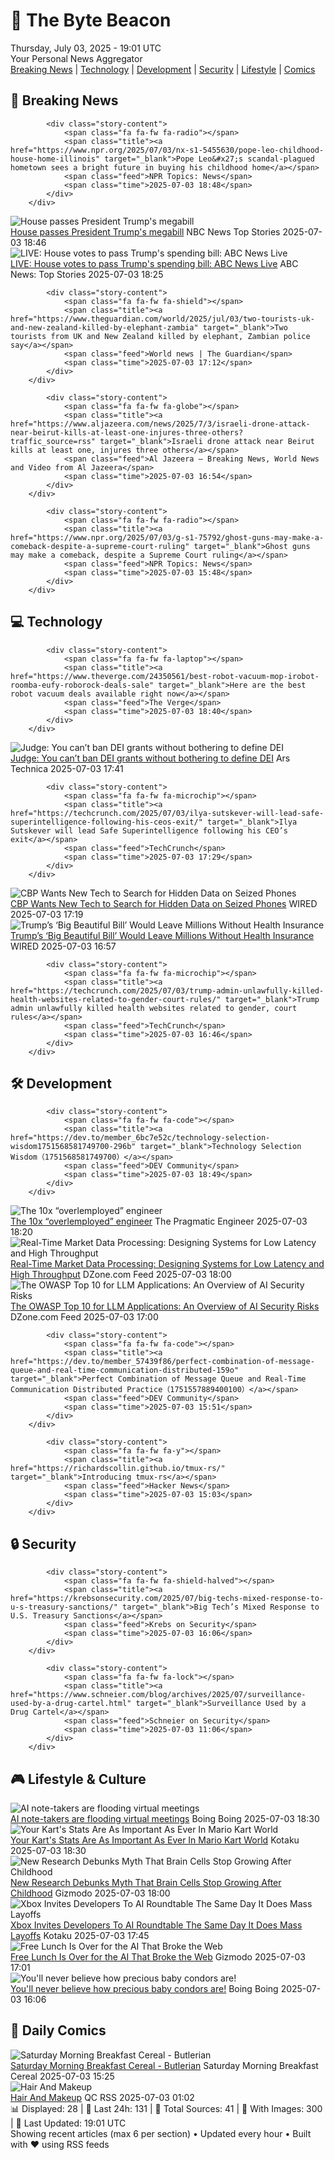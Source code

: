 <!-- Processing 54 RSS feeds at 2025-07-03 19:01:35 UTC -->
<!-- Processing: Saturday Morning Breakfast Cereal -->
<!-- Processing: Poorly Drawn Lines -->
<!-- Processing: Garfield -->
<!-- Processing: Dilbert -->
<!-- Processing: Questionable Content -->
<!-- Processing: Girl Genius -->
<!-- Processing: NPR News -->
<!-- Processing: CBC News -->
<!-- Error processing https://rss.cbc.ca/lineup/topstories.xml: The read operation timed out -->
<!-- Processing: Reuters World News -->
<!-- Processing: ABC News Breaking -->
<!-- Processing: NBC News Breaking -->
<!-- Processing: Sky News World -->
<!-- Processing: The Verge -->
<!-- Processing: Ars Technica -->
<!-- Processing: O'Reilly Radar -->
<!-- Processing: Slashdot -->
<!-- Processing: Hacker News -->
<!-- Processing: Dev.to -->
<!-- Processing: Phoronix Linux News -->
<!-- Processing: OMG! Ubuntu -->
<!-- Processing: Linux.com -->
<!-- Processing: Red Hat Blog -->
<!-- Processing: Ubuntu Blog -->
<!-- Processing: GitHub Blog -->
<!-- Processing: GitLab Blog -->
<!-- Processing: DZone -->
<!-- Processing: The Pragmatic Engineer -->
<!-- Processing: Lifehacker -->
<!-- Processing: Kotaku -->
<!-- Processing: Boing Boing -->
<!-- Processing: Schneier on Security -->
<!-- Generated 10 new posts out of 31 feeds processed -->
<div class="newspaper-header">
    <h1 class="newspaper-title">📰 The Byte Beacon</h1>
    <div class="newspaper-date">Thursday, July 03, 2025 - 19:01 UTC</div>
    <div class="newspaper-subtitle">Your Personal News Aggregator</div>
</div>

<div class="newspaper-nav">
    <a href="#breaking">Breaking News</a> |
    <a href="#tech">Technology</a> |
    <a href="#dev">Development</a> |
    <a href="#security">Security</a> |
    <a href="#lifestyle">Lifestyle</a> |
    <a href="#webcomics">Comics</a>
</div>

<div class="news-section breaking-news" id="breaking">
<h2 class="section-header">🚨 Breaking News</h2>
<div class="stories-container">
<div class="story">
            
            <div class="story-content">
                <span class="fa fa-fw fa-radio"></span>
                <span class="title"><a href="https://www.npr.org/2025/07/03/nx-s1-5455630/pope-leo-childhood-house-home-illinois" target="_blank">Pope Leo&#x27;s scandal-plagued hometown sees a bright future in buying his childhood home</a></span>
                <span class="feed">NPR Topics: News</span>
                <span class="time">2025-07-03 18:48</span>
            </div>
        </div>
<div class="story">
            <img src="https://media-cldnry.s-nbcnews.com/image/upload/t_fit_1500w/mpx/2704722219/2025_07/1751568413371_now_daily_b_house_megabill_250703_1920x1080-nrm8sf.jpg" alt="House passes President Trump&#x27;s megabill" class="story-image" loading="lazy" onerror="this.style.display='none'">
            <div class="story-content">
                <span class="fa fa-fw fa-broadcast-tower"></span>
                <span class="title"><a href="https://www.nbcnews.com/now/video/house-passes-president-trump-s-megabill-242669125837" target="_blank">House passes President Trump&#x27;s megabill</a></span>
                <span class="feed">NBC News Top Stories</span>
                <span class="time">2025-07-03 18:46</span>
            </div>
        </div>
<div class="story">
            <img src="https://s.abcnews.com/images/US/abcnewsl2-abc-ml-250107_1736267930623_hpMain_4x3t_384.jpg" alt="LIVE:  House votes to pass Trump&#x27;s spending bill: ABC News Live" class="story-image" loading="lazy" onerror="this.style.display='none'">
            <div class="story-content">
                <span class="fa fa-fw fa-tv"></span>
                <span class="title"><a href="https://abcnews.go.com/Live/video/abcnews-live-41463246" target="_blank">LIVE:  House votes to pass Trump&#x27;s spending bill: ABC News Live</a></span>
                <span class="feed">ABC News: Top Stories</span>
                <span class="time">2025-07-03 18:25</span>
            </div>
        </div>
<div class="story">
            
            <div class="story-content">
                <span class="fa fa-fw fa-shield"></span>
                <span class="title"><a href="https://www.theguardian.com/world/2025/jul/03/two-tourists-uk-and-new-zealand-killed-by-elephant-zambia" target="_blank">Two tourists from UK and New Zealand killed by elephant, Zambian police say</a></span>
                <span class="feed">World news | The Guardian</span>
                <span class="time">2025-07-03 17:12</span>
            </div>
        </div>
<div class="story">
            
            <div class="story-content">
                <span class="fa fa-fw fa-globe"></span>
                <span class="title"><a href="https://www.aljazeera.com/news/2025/7/3/israeli-drone-attack-near-beirut-kills-at-least-one-injures-three-others?traffic_source=rss" target="_blank">Israeli drone attack near Beirut kills at least one, injures three others</a></span>
                <span class="feed">Al Jazeera – Breaking News, World News and Video from Al Jazeera</span>
                <span class="time">2025-07-03 16:54</span>
            </div>
        </div>
<div class="story">
            
            <div class="story-content">
                <span class="fa fa-fw fa-radio"></span>
                <span class="title"><a href="https://www.npr.org/2025/07/03/g-s1-75792/ghost-guns-may-make-a-comeback-despite-a-supreme-court-ruling" target="_blank">Ghost guns may make a comeback, despite a Supreme Court ruling</a></span>
                <span class="feed">NPR Topics: News</span>
                <span class="time">2025-07-03 15:48</span>
            </div>
        </div>
</div>
</div>
<div class="news-section tech-news" id="tech">
<h2 class="section-header">💻 Technology</h2>
<div class="stories-container">
<div class="story">
            
            <div class="story-content">
                <span class="fa fa-fw fa-laptop"></span>
                <span class="title"><a href="https://www.theverge.com/24350561/best-robot-vacuum-mop-irobot-roomba-eufy-roborock-deals-sale" target="_blank">Here are the best robot vacuum deals available right now</a></span>
                <span class="feed">The Verge</span>
                <span class="time">2025-07-03 18:40</span>
            </div>
        </div>
<div class="story">
            <img src="https://cdn.arstechnica.net/wp-content/uploads/2025/07/GettyImages-2214393807-500x500.jpg" alt="Judge: You can’t ban DEI grants without bothering to define DEI" class="story-image" loading="lazy" onerror="this.style.display='none'">
            <div class="story-content">
                <span class="fa fa-fw fa-cog"></span>
                <span class="title"><a href="https://arstechnica.com/science/2025/07/doge-told-the-nih-which-grants-to-cancel-with-no-scientific-review/" target="_blank">Judge: You can’t ban DEI grants without bothering to define DEI</a></span>
                <span class="feed">Ars Technica</span>
                <span class="time">2025-07-03 17:41</span>
            </div>
        </div>
<div class="story">
            
            <div class="story-content">
                <span class="fa fa-fw fa-microchip"></span>
                <span class="title"><a href="https://techcrunch.com/2025/07/03/ilya-sutskever-will-lead-safe-superintelligence-following-his-ceos-exit/" target="_blank">Ilya Sutskever will lead Safe Superintelligence following his CEO’s exit</a></span>
                <span class="feed">TechCrunch</span>
                <span class="time">2025-07-03 17:29</span>
            </div>
        </div>
<div class="story">
            <img src="https://media.wired.com/photos/6865654c21af6186630bf33e/master/pass/US-Mexico-Border.jpg" alt="CBP Wants New Tech to Search for Hidden Data on Seized Phones" class="story-image" loading="lazy" onerror="this.style.display='none'">
            <div class="story-content">
                <span class="fa fa-fw fa-bolt"></span>
                <span class="title"><a href="https://www.wired.com/story/cbp-wants-new-tech-to-search-for-hidden-data-on-seized-phones/" target="_blank">CBP Wants New Tech to Search for Hidden Data on Seized Phones</a></span>
                <span class="feed">WIRED</span>
                <span class="time">2025-07-03 17:19</span>
            </div>
        </div>
<div class="story">
            <img src="https://media.wired.com/photos/686563a1a72f01ecc03394c5/master/pass/GettyImages-2221868154.jpg" alt="Trump’s ‘Big Beautiful Bill’ Would Leave Millions Without Health Insurance" class="story-image" loading="lazy" onerror="this.style.display='none'">
            <div class="story-content">
                <span class="fa fa-fw fa-bolt"></span>
                <span class="title"><a href="https://www.wired.com/story/trumps-big-beautiful-bill-would-leave-millions-without-health-insurance/" target="_blank">Trump’s ‘Big Beautiful Bill’ Would Leave Millions Without Health Insurance</a></span>
                <span class="feed">WIRED</span>
                <span class="time">2025-07-03 16:57</span>
            </div>
        </div>
<div class="story">
            
            <div class="story-content">
                <span class="fa fa-fw fa-microchip"></span>
                <span class="title"><a href="https://techcrunch.com/2025/07/03/trump-admin-unlawfully-killed-health-websites-related-to-gender-court-rules/" target="_blank">Trump admin unlawfully killed health websites related to gender, court rules</a></span>
                <span class="feed">TechCrunch</span>
                <span class="time">2025-07-03 16:46</span>
            </div>
        </div>
</div>
</div>
<div class="news-section dev-news" id="dev">
<h2 class="section-header">🛠️ Development</h2>
<div class="stories-container">
<div class="story">
            
            <div class="story-content">
                <span class="fa fa-fw fa-code"></span>
                <span class="title"><a href="https://dev.to/member_6bc7e52c/technology-selection-wisdom1751568581749700-296b" target="_blank">Technology Selection Wisdom（1751568581749700）</a></span>
                <span class="feed">DEV Community</span>
                <span class="time">2025-07-03 18:49</span>
            </div>
        </div>
<div class="story">
            <img src="https://substack-post-media.s3.amazonaws.com/public/images/4cbf8b0a-697f-48ab-ab62-9767cba9904b_1890x1052.png" alt="The 10x “overlemployed” engineer" class="story-image" loading="lazy" onerror="this.style.display='none'">
            <div class="story-content">
                <span class="fa fa-fw fa-wrench"></span>
                <span class="title"><a href="https://newsletter.pragmaticengineer.com/p/the-10x-overlemployed-engineer" target="_blank">The 10x “overlemployed” engineer</a></span>
                <span class="feed">The Pragmatic Engineer</span>
                <span class="time">2025-07-03 18:20</span>
            </div>
        </div>
<div class="story">
            <img src="https://dz2cdn1.dzone.com/thumbnail?fid=18487746&w=600" alt="Real-Time Market Data Processing: Designing Systems for Low Latency and High Throughput" class="story-image" loading="lazy" onerror="this.style.display='none'">
            <div class="story-content">
                <span class="fa fa-fw fa-newspaper"></span>
                <span class="title"><a href="https://dzone.com/articles/real-time-market-data-processing-designing-systems" target="_blank">Real-Time Market Data Processing: Designing Systems for Low Latency and High Throughput</a></span>
                <span class="feed">DZone.com Feed</span>
                <span class="time">2025-07-03 18:00</span>
            </div>
        </div>
<div class="story">
            <img src="https://dz2cdn1.dzone.com/thumbnail?fid=18487689&w=600" alt="The OWASP Top 10 for LLM Applications: An Overview of AI Security Risks" class="story-image" loading="lazy" onerror="this.style.display='none'">
            <div class="story-content">
                <span class="fa fa-fw fa-newspaper"></span>
                <span class="title"><a href="https://dzone.com/articles/owasp-top-10-llm-security-risks" target="_blank">The OWASP Top 10 for LLM Applications: An Overview of AI Security Risks</a></span>
                <span class="feed">DZone.com Feed</span>
                <span class="time">2025-07-03 17:00</span>
            </div>
        </div>
<div class="story">
            
            <div class="story-content">
                <span class="fa fa-fw fa-code"></span>
                <span class="title"><a href="https://dev.to/member_57439f86/perfect-combination-of-message-queue-and-real-time-communication-distributed-159o" target="_blank">Perfect Combination of Message Queue and Real-Time Communication Distributed Practice（1751557889400100）</a></span>
                <span class="feed">DEV Community</span>
                <span class="time">2025-07-03 15:51</span>
            </div>
        </div>
<div class="story">
            
            <div class="story-content">
                <span class="fa fa-fw fa-y"></span>
                <span class="title"><a href="https://richardscollin.github.io/tmux-rs/" target="_blank">Introducing tmux-rs</a></span>
                <span class="feed">Hacker News</span>
                <span class="time">2025-07-03 15:03</span>
            </div>
        </div>
</div>
</div>
<div class="news-section security-news" id="security">
<h2 class="section-header">🔒 Security</h2>
<div class="stories-container">
<div class="story">
            
            <div class="story-content">
                <span class="fa fa-fw fa-shield-halved"></span>
                <span class="title"><a href="https://krebsonsecurity.com/2025/07/big-techs-mixed-response-to-u-s-treasury-sanctions/" target="_blank">Big Tech’s Mixed Response to U.S. Treasury Sanctions</a></span>
                <span class="feed">Krebs on Security</span>
                <span class="time">2025-07-03 16:06</span>
            </div>
        </div>
<div class="story">
            
            <div class="story-content">
                <span class="fa fa-fw fa-lock"></span>
                <span class="title"><a href="https://www.schneier.com/blog/archives/2025/07/surveillance-used-by-a-drug-cartel.html" target="_blank">Surveillance Used by a Drug Cartel</a></span>
                <span class="feed">Schneier on Security</span>
                <span class="time">2025-07-03 11:06</span>
            </div>
        </div>
</div>
</div>
<div class="news-section lifestyle-news" id="lifestyle">
<h2 class="section-header">🎮 Lifestyle & Culture</h2>
<div class="stories-container">
<div class="story">
            <img src="https://i0.wp.com/boingboing.net/wp-content/uploads/2025/07/automaton.jpg?fit=1200%2C905&amp;quality=60&amp;ssl=1" alt="AI note-takers are flooding virtual meetings" class="story-image" loading="lazy" onerror="this.style.display='none'">
            <div class="story-content">
                <span class="fa fa-fw fa-arrow-right"></span>
                <span class="title"><a href="https://boingboing.net/2025/07/03/ai-note-takers-are-flooding-virtual-meetings.html" target="_blank">AI note-takers are flooding virtual meetings</a></span>
                <span class="feed">Boing Boing</span>
                <span class="time">2025-07-03 18:30</span>
            </div>
        </div>
<div class="story">
            <img src="https://i.kinja-img.com/image/upload/c_fit,q_80,w_636/f095301951fd2bd01bbb19a78ebcb5c9.jpg" alt="Your Kart&#x27;s Stats Are As Important As Ever In Mario Kart World" class="story-image" loading="lazy" onerror="this.style.display='none'">
            <div class="story-content">
                <span class="fa fa-fw fa-gamepad"></span>
                <span class="title"><a href="https://kotaku.com/mario-kart-world-kart-best-stats-weight-vehicle-1851785613" target="_blank">Your Kart&#x27;s Stats Are As Important As Ever In Mario Kart World</a></span>
                <span class="feed">Kotaku</span>
                <span class="time">2025-07-03 18:30</span>
            </div>
        </div>
<div class="story">
            <img src="https://gizmodo.com/app/uploads/2025/07/neurons.jpg" alt="New Research Debunks Myth That Brain Cells Stop Growing After Childhood" class="story-image" loading="lazy" onerror="this.style.display='none'">
            <div class="story-content">
                <span class="fa fa-fw fa-computer"></span>
                <span class="title"><a href="https://gizmodo.com/new-research-debunks-myth-that-brain-cells-stop-growing-after-childhood-2000623506" target="_blank">New Research Debunks Myth That Brain Cells Stop Growing After Childhood</a></span>
                <span class="feed">Gizmodo</span>
                <span class="time">2025-07-03 18:00</span>
            </div>
        </div>
<div class="story">
            <img src="https://i.kinja-img.com/image/upload/c_fit,q_80,w_636/a3a6681ee5fca955b11ef7fdf804ee5b.jpg" alt="Xbox Invites Developers To AI Roundtable The Same Day It Does Mass Layoffs" class="story-image" loading="lazy" onerror="this.style.display='none'">
            <div class="story-content">
                <span class="fa fa-fw fa-gamepad"></span>
                <span class="title"><a href="https://kotaku.com/microsoft-gen-ai-idxbox-layoffs-npc-chatgpt-1851785609" target="_blank">Xbox Invites Developers To AI Roundtable The Same Day It Does Mass Layoffs</a></span>
                <span class="feed">Kotaku</span>
                <span class="time">2025-07-03 17:45</span>
            </div>
        </div>
<div class="story">
            <img src="https://gizmodo.com/app/uploads/2023/05/75caa6fc89857b44cf32522a17ab097c.jpg" alt="Free Lunch Is Over for the AI That Broke the Web" class="story-image" loading="lazy" onerror="this.style.display='none'">
            <div class="story-content">
                <span class="fa fa-fw fa-computer"></span>
                <span class="title"><a href="https://gizmodo.com/free-lunch-is-over-for-the-ai-that-broke-the-web-2000623837" target="_blank">Free Lunch Is Over for the AI That Broke the Web</a></span>
                <span class="feed">Gizmodo</span>
                <span class="time">2025-07-03 17:01</span>
            </div>
        </div>
<div class="story">
            <img src="https://i0.wp.com/boingboing.net/wp-content/uploads/2022/05/shutterstock_1460201174.jpg?fit=1500%2C1000&amp;quality=60&amp;ssl=1" alt="You&#x27;ll never believe how precious baby condors are!" class="story-image" loading="lazy" onerror="this.style.display='none'">
            <div class="story-content">
                <span class="fa fa-fw fa-arrow-right"></span>
                <span class="title"><a href="https://boingboing.net/2025/07/03/youll-never-believe-how-precious-baby-condors-are.html" target="_blank">You&#x27;ll never believe how precious baby condors are!</a></span>
                <span class="feed">Boing Boing</span>
                <span class="time">2025-07-03 16:06</span>
            </div>
        </div>
</div>
</div>
<div class="news-section webcomics-section" id="webcomics">
<h2 class="section-header">🎨 Daily Comics</h2>
<div class="stories-container">
<div class="story">
            <img src="https://www.smbc-comics.com/comics/1750828267-20250703.png" alt="Saturday Morning Breakfast Cereal - Butlerian" class="story-image" loading="lazy" onerror="this.style.display='none'">
            <div class="story-content">
                <span class="fa fa-fw fa-smile"></span>
                <span class="title"><a href="https://www.smbc-comics.com/comic/butlerian" target="_blank">Saturday Morning Breakfast Cereal - Butlerian</a></span>
                <span class="feed">Saturday Morning Breakfast Cereal</span>
                <span class="time">2025-07-03 15:25</span>
            </div>
        </div>
<div class="story">
            <img src="http://www.questionablecontent.net/comics/5605.png" alt="Hair And Makeup" class="story-image" loading="lazy" onerror="this.style.display='none'">
            <div class="story-content">
                <span class="fa fa-fw fa-music"></span>
                <span class="title"><a href="http://questionablecontent.net/view.php?comic=5605" target="_blank">Hair And Makeup</a></span>
                <span class="feed">QC RSS</span>
                <span class="time">2025-07-03 01:02</span>
            </div>
        </div>
</div>
</div>

<div class="newspaper-footer">
    <div class="stats">
        📊 Displayed: 28 | 📅 Last 24h: 131 | 📡 Total Sources: 41 | 📸 With Images: 300 |
        🔄 Last Updated: 19:01 UTC
    </div>
    <div class="footer-note">
        Showing recent articles (max 6 per section) • Updated every hour • Built with ❤️ using RSS feeds
    </div>
</div>
